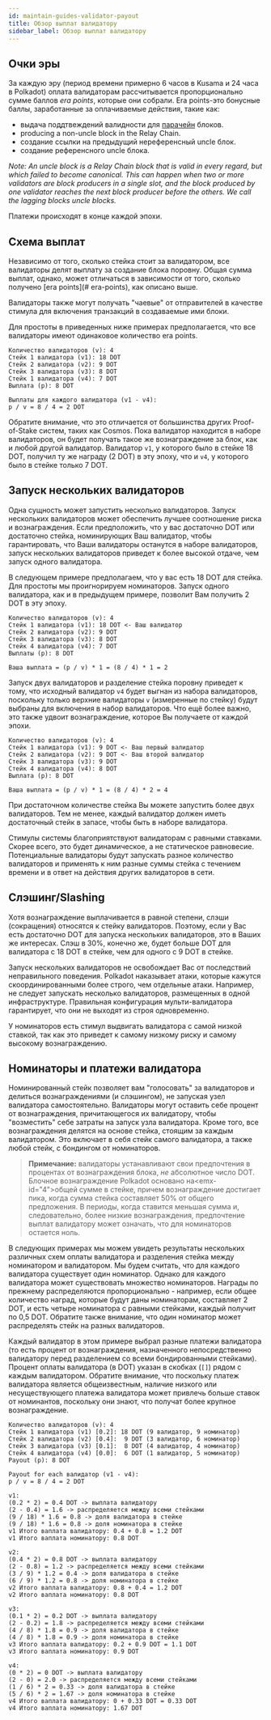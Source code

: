 ```yaml
---
id: maintain-guides-validator-payout
title: Обзор выплат валидатору
sidebar_label: Обзор выплат валидатору
---
```


## Очки эры

За каждую эру (период времени примерно 6 часов в Kusama и 24 часа в Polkadot) оплата валидаторам рассчитывается пропорционально сумме баллов _era points_, которые они собрали. Era points-это бонусные баллы, заработанные за оплачиваемые действия, такие как:

- выдача поддтвеждений валидности для [парачейн](learn-parachains) блоков.
- producing a non-uncle block in the Relay Chain.
- создание ссылки на предыдущий нереференсный uncle блок.
- создание референсного uncle блока.

_Note: An uncle block is a Relay Chain block that is valid in every regard, but which failed to become canonical. This can happen when two or more validators are block producers in a single slot, and the block produced by one validator reaches the next block producer before the others. We call the lagging blocks uncle blocks._

Платежи происходят в конце каждой эпохи.

## Схема выплат

Независимо от того, сколько стейка стоит за валидатором, все валидаторы делят выплату за создание блока поровну. Общая сумма выплат, однако, может отличаться в зависимости от того, сколько получено [era points](# era-points), как описано выше.

Валидаторы также могут получать "чаевые" от отправителей в качестве стимула для включения транзакций в создаваемые ими блоки.

Для простоты в приведенных ниже примерах предполагается, что все валидаторы имеют одинаковое количество era points.

```
Количество валидаторов (v): 4
Стейк 1 валидатора (v1): 18 DOT
Стейк 2 валидатора (v2): 9 DOT
Стейк 3 валидатора (v3): 8 DOT
Стейк 1 валидатора (v4): 7 DOT
Выплата (p): 8 DOT

Выплаты для каждого валидатора (v1 - v4):
p / v = 8 / 4 = 2 DOT
```

Обратите внимание, что это отличается от большинства других Proof-of-Stake систем, таких как Cosmos. Пока валидатор находится в наборе валидаторов, он будет получать такое же вознаграждение за блок, как и любой другой валидатор. Валидатор `v1`, у которого было в стейке 18 DOT, получил ту же награду (2 DOT) в эту эпоху, что и `v4`, у которого было  в стейке только 7 DOT.

## Запуск нескольких валидаторов

Одна сущность может запустить несколько валидаторов. Запуск нескольких валидаторов может обеспечить лучшее соотношение риска и вознаграждения. Если предположить, что у вас достаточно DOT или достаточно стейка, номинирующих Ваш валидатор, чтобы гарантировать, что Ваши валидаторы останутся в наборе валидаторов, запуск нескольких валидаторов приведет к более высокой отдаче, чем запуск одного валидатора.

В следующем примере предполагаем, что у вас есть 18 DOT для стейка. Для простоты мы проигнорируем номинаторов. Запуск одного валидатора, как и в предыдущем примере, позволит Вам получить 2 DOT в эту эпоху.

```
Количество валидаторов (v): 4
Стейк 1 валидатора (v1): 18 DOT <- Ваш валидатор
Стейк 2 валидатора (v2): 9 DOT
Стейк 3 валидатора (v3): 8 DOT
Стейк 4 валидатора (v4): 7 DOT
Выплаты (p): 8 DOT

Ваша выплата = (p / v) * 1 = (8 / 4) * 1 = 2
```

Запуск двух валидаторов и разделение стейка поровну приведет к тому, что исходный валидатор `v4` будет выгнан из набора валидаторов, поскольку только верхние валидаторы `v` (измеренные по стейку) будут выбраны для включения в набор валидаторов. Что ещё более важно, это также удвоит вознаграждение, которое Вы получаете от каждой эпохи.

```
Количество валидаторов (v): 4
Стейк 1 валидатора (v1): 9 DOT <- Ваш первый валидатор
Стейк 2 валидатора (v2): 9 DOT <- Ваш второй валидатор
Стейк 3 валидатора (v3): 9 DOT
Стейк 4 валидатора (v4): 8 DOT
Выплата (p): 8 DOT

Ваша выплата = (p / v) * 1 = (8 / 4) * 2 = 4
```

При достаточном количестве стейка Вы можете запустить более двух валидаторов. Тем не менее, каждый валидатор должен иметь достаточный стейк в запасе, чтобы быть в наборе валидатора.

Стимулы системы благоприятствуют валидаторам с равными ставками. Скорее всего, это будет динамическое, а не статическое равновесие. Потенциальные валидаторы будут запускать разное количество валидаторов и применять к ним разные суммы стейка с течением времени и в ответ на действия других валидаторов в сети.

## Слэшинг/Slashing

Хотя вознаграждение выплачивается в равной степени, слэши (сокращения) относятся к стейку валидаторов. Поэтому, если у Вас есть достаточно DOT для запуска нескольких валидаторов, это в Ваших же интересах. Слэш в 30%, конечно же, будет больше DOT для валидатора с 18 DOT в стейке, чем для одного с 9 DOT в стейке.

Запуск нескольких валидаторов не освобождает Вас от последствий неправильного поведения. Polkadot наказывает атаки, которые кажутся скоординированными более строго, чем отдельные атаки. Например, не следует запускать несколько валидаторов, размещенных в одной инфраструктуре. Правильная конфигурация мульти-валидатора гарантирует, что они не выходят из строя одновременно.

У номинаторов есть стимул выдвигать валидатора с самой низкой ставкой, так как это приведет к самому низкому риску и самому высокому вознаграждению.

## Номинаторы и платежи валидатора

Номинированный стейк позволяет вам "голосовать" за валидаторов и делиться вознаграждениями (и слэшингом), не запуская узел валидатора самостоятельно. Валидаторы могут оставить себе процент от вознаграждения, причитающегося их валидатору, чтобы "возместить" себе затраты на запуск узла валидатора. Кроме того, все вознаграждения делятся на основе стейка, стоящим за каждым валидатором. Это включает в себя стейк самого валидатора, а также любой стейк, с бондингом от номинаторов.

> **Примечание:** валидаторы устанавливают свои предпочтения в процентах от вознаграждения блока, _не_ абсолютное число DOT. Блочное вознаграждение Polkadot основано на<emx-id="4">общей</em> сумме в стейке, причем вознаграждение достигает пика, когда сумма стейка составляет 50% от общего предложения. В периоды, когда ставится меньшая сумма и, следовательно, более низкие вознаграждения, предпочтение выплат валидатору может означать, что для номинаторов остается ноль.

В следующих примерах мы можем увидеть результаты нескольких различных схем оплаты валидатора и разделения стейка между номинатором и валидатором. Мы будем считать, что для каждого валидатора существует один номинатор. Однако для каждого валидатора может существовать множество номинаторов. Награды по прежнему распределяются пропорционально - например, если общее количество наград, которые будут даны номинаторам, составляет 2 DOT, и есть четыре номинатора с равными стейками, каждый получит по 0,5 DOT. Обратите также внимание, что один номинатор может распределять стейк на разных валидаторов.

Каждый валидатор в этом примере выбрал разные платежи валидатора (то есть процент от вознаграждения, назначенного непосредственно валидатору перед разделением со всеми бондированными стейками). Процент оплаты валидатора (в DOT) указан в скобках (`[]`) рядом с каждым валидатором. Обратите внимание, что поскольку платеж валидатора является общеизвестным, наличие низкого или несуществующего платежа валидатора может привлечь больше ставок от номинантов, поскольку они знают, что получат более крупное вознаграждение.

```
Количество валидаторов (v): 4
Стейк 1 валидатора (v1) [0.2]: 18 DOT (9 валидатор, 9 номинатор)
Стейк 2 валидатора (v2) [0.4]:  9 DOT (3 валидатор, 6 номинатор)
Стейк 3 валидатора (v3) [0.1]:  8 DOT (4 валидатор, 4 номинатор)
Стейк 4 валидатора (v4) [0.0]:  6 DOT (1 валидатор, 5 номинатор)
Payout (p): 8 DOT

Payout for each валидатор (v1 - v4):
p / v = 8 / 4 = 2 DOT

v1:
(0.2 * 2) = 0.4 DOT -> выплата валидатору
(2 - 0.4) = 1.6 -> распределяется между всеми стейками
(9 / 18) * 1.6 = 0.8 -> доля валидатора в стейке
(9 / 18) * 1.6 = 0.8 -> доля номинатора в стейке
v1 Итого ваплата валидатору: 0.4 + 0.8 = 1.2 DOT
v1 Итого ваплата номинатору: 0.8 DOT

v2:
(0.4 * 2) = 0.8 DOT -> выплата валидатору
(2 - 0.8) = 1.2 -> распределяется между всеми стейками
(3 / 9) * 1.2 = 0.4 -> доля валидатора в стейке
(6 / 9) * 1.2 = 0.8 -> доля номинатора в стейке
v2 Итого ваплата валидатору: 0.8 + 0.4 = 1.2 DOT
v2 Итого ваплата номинатору: 0.8 DOT

v3:
(0.1 * 2) = 0.2 DOT -> выплата валидатору
(2 - 0.2) = 1.8 -> распределяется между всеми стейками
(4 / 8) * 1.8 = 0.9 -> доля валидатора в стейке
(4 / 8) * 1.8 = 0.9 -> доля номинатора в стейке
v3 Итого ваплата валидатору: 0.2 + 0.9 DOT = 1.1 DOT
v3 Итого ваплата номинатору: 0.9 DOT

v4:
(0 * 2) = 0 DOT -> выплата валидатору
(2 - 0) = 2.0 -> распределяется между всеми стейками
(1 / 6) * 2 = 0.33 -> доля валидатора в стейке
(5 / 6) * 2 = 1.67 -> доля номинатора в стейке
v4 Итого ваплата валидатору: 0 + 0.33 DOT = 0.33 DOT
v4 Итого ваплата номинатору: 1.67 DOT
```
